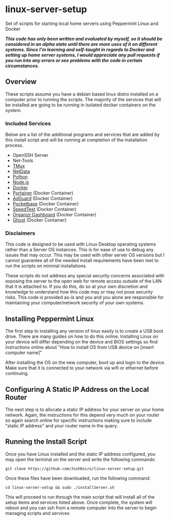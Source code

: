 # linux-server-setup
Set of scripts for starting local home servers using Peppermint Linux and Docker

***This code has only been written and evaluated by myself, so it should be considered in an alpha state until there are more uses of it on different systems. Since I'm learning and self-taught in regards to Docker and setting up home server systems, I would appreciate any pull requests if you run into any errors or see problems with the code in certain circumstances.***

## Overview
These scripts assume you have a debian based linux distro installed on a computer prior to running the scripts. The majority of the services that will be installed are going to be running in isolated docker containers on the system.

### Included Services

Below are a list of the additional programs and services that are added by this install script and will be running at completion of the installation process.

- OpenSSH Server
- Net-Tools
- [TMux](https://github.com/tmux/tmux/wiki)
- [NetData](https://www.netdata.cloud)
- [Python](https://www.python.org)
- [Node.js](https://nodejs.org/en)
- [Docker](https://www.docker.com)
- [Portainer](https://www.portainer.io) (Docker Container)
- [AdGuard](https://adguard.com/en/welcome.html) (Docker Container)
- [Pocketbase](https://pocketbase.io) (Docker Container)
- [SpeedTest](https://hub.docker.com/r/henrywhitaker3/speedtest-tracker) (Docker Container)
- [Organizr Dashboard](https://docs.organizr.app) (Docker Container)
- [Ghost](https://ghost.org) (Docker Container)

### Disclaimers

This code is designed to be used with Linux Desktop operating systems rather than a Server OS instances. This is for ease of use to debug any issues that may occur. This may be used with other server OS versions but I cannot guarantee all of the needed install requirements have been met to run the scripts on minimal installations.

These scripts do not address any special security concerns associated with exposing the server to the open web for remote access outside of the LAN that it is attached to. If you do this, do so at your own discretion and knowledge to understand how this code may or may not pose security risks. This code is provided as-is and you and you alone are responsible for maintaining your computer/network security of your own systems.

## Installing Peppermint Linux

The first step to installing any version of linux easily is to create a USB boot drive. There are many guides on how to do this online. Installing Linux on your device will differ depending on the device and BIOS settings so find instructions online about "How to install OS from USB device on [insert computer name]"

After installing the OS on the new computer, boot up and login to the device. Make sure that it is connected to your network via wifi or ethernet before continuing.

## Configuring A Static IP Address on the Local Router

The next step is to allocate a static IP address for your server on your home network. Again, the instructions for this depend very much on your router so again search online for specific instructions making sure to include "static IP address" and your router name in the query.

## Running the Install Script

Once you have Linux installed and the static IP address configured, you may open the terminal on the server and write the following commands:

```
git clone https://github.com/JoshKoiro/linux-server-setup.git
```
Once these files have been downloaded, run the following command:
```
cd linux-server-setup && sudo ./installServer.sh
```

This will proceed to run through the main script that will install all of the setup items and services listed above.
Once complete, the system will reboot and you can ssh from a remote computer into the server to begin managing scripts and services
